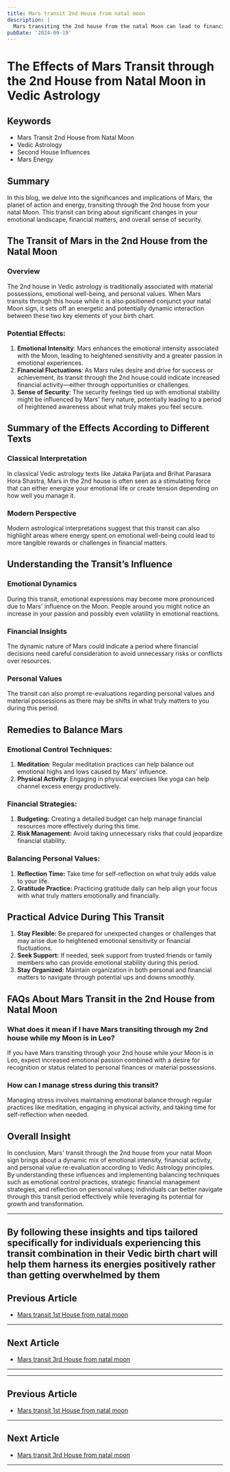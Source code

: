 ```yaml
---
title: Mars transit 2nd House from natal moon
description: |
  Mars transiting the 2nd house from the natal Moon can lead to financial losses, quarrels, and health issues, particularly related to the eyes and digestion. The individual may face accusations, suffer humiliation, and experience conflicts within the family, leading to mental distress.
pubDate: '2024-09-19'
---
```


# The Effects of Mars Transit through the 2nd House from Natal Moon in Vedic Astrology

## Keywords
- Mars Transit 2nd House from Natal Moon
- Vedic Astrology
- Second House Influences
- Mars Energy

## Summary
In this blog, we delve into the significances and implications of Mars, the planet of action and energy, transiting through the 2nd house from your natal Moon. This transit can bring about significant changes in your emotional landscape, financial matters, and overall sense of security.

## The Transit of Mars in the 2nd House from the Natal Moon

### Overview
The 2nd house in Vedic astrology is traditionally associated with material possessions, emotional well-being, and personal values. When Mars transits through this house while it is also positioned conjunct your natal Moon sign, it sets off an energetic and potentially dynamic interaction between these two key elements of your birth chart.

### Potential Effects:
1. **Emotional Intensity**: Mars enhances the emotional intensity associated with the Moon, leading to heightened sensitivity and a greater passion in emotional experiences.
2. **Financial Fluctuations**: As Mars rules desire and drive for success or achievement, its transit through the 2nd house could indicate increased financial activity—either through opportunities or challenges.
3. **Sense of Security**: The security feelings tied up with emotional stability might be influenced by Mars' fiery nature, potentially leading to a period of heightened awareness about what truly makes you feel secure.

## Summary of the Effects According to Different Texts

### Classical Interpretation
In classical Vedic astrology texts like Jataka Parijata and Brihat Parasara Hora Shastra, Mars in the 2nd house is often seen as a stimulating force that can either energize your emotional life or create tension depending on how well you manage it.

### Modern Perspective
Modern astrological interpretations suggest that this transit can also highlight areas where energy spent on emotional well-being could lead to more tangible rewards or challenges in financial matters.

## Understanding the Transit’s Influence

### Emotional Dynamics
During this transit, emotional expressions may become more pronounced due to Mars' influence on the Moon. People around you might notice an increase in your passion and possibly even volatility in emotional reactions.

### Financial Insights
The dynamic nature of Mars could indicate a period where financial decisions need careful consideration to avoid unnecessary risks or conflicts over resources.

### Personal Values
The transit can also prompt re-evaluations regarding personal values and material possessions as there may be shifts in what truly matters to you during this period.

## Remedies to Balance Mars

### Emotional Control Techniques:
1. **Meditation**: Regular meditation practices can help balance out emotional highs and lows caused by Mars' influence.
2. **Physical Activity**: Engaging in physical exercises like yoga can help channel excess energy productively.

### Financial Strategies:

1. **Budgeting:** Creating a detailed budget can help manage financial resources more effectively during this time.
2. **Risk Management:** Avoid taking unnecessary risks that could jeopardize financial stability.

### Balancing Personal Values:
1. **Reflection Time:** Take time for self-reflection on what truly adds value to your life.
2. **Gratitude Practice:** Practicing gratitude daily can help align your focus with what truly matters emotionally and financially.

## Practical Advice During This Transit

1. **Stay Flexible:** Be prepared for unexpected changes or challenges that may arise due to heightened emotional sensitivity or financial fluctuations.
2. **Seek Support:** If needed, seek support from trusted friends or family members who can provide emotional stability during this period.
3. **Stay Organized:** Maintain organization in both personal and financial matters to navigate through potential ups and downs smoothly.

## FAQs About Mars Transit in the 2nd House from Natal Moon

### What does it mean if I have Mars transiting through my 2nd house while my Moon is in Leo?
If you have Mars transiting through your 2nd house while your Moon is in Leo, expect increased emotional passion combined with a desire for recognition or status related to personal finances or material possessions.

### How can I manage stress during this transit?
Managing stress involves maintaining emotional balance through regular practices like meditation, engaging in physical activity, and taking time for self-reflection when needed.

## Overall Insight

In conclusion, Mars' transit through the 2nd house from your natal Moon sign brings about a dynamic mix of emotional intensity, financial activity, and personal value re-evaluation according to Vedic Astrology principles. By understanding these influences and implementing balancing techniques such as emotional control practices, strategic financial management strategies, and reflection on personal values; individuals can better navigate through this transit period effectively while leveraging its potential for growth and transformation.

---

By following these insights and tips tailored specifically for individuals experiencing this transit combination in their Vedic birth chart will help them harness its energies positively rather than getting overwhelmed by them
---

## Previous Article
- [Mars transit 1st House from natal moon](200301_Mars_transit_1st_House_from_natal_moon.md)

---

## Next Article
- [Mars transit 3rd House from natal moon](200303_Mars_transit_3rd_House_from_natal_moon.md)

---
---

## Previous Article
- [Mars transit 1st House from natal moon](200301_Mars_transit_1st_House_from_natal_moon.md)

---

## Next Article
- [Mars transit 3rd House from natal moon](200303_Mars_transit_3rd_House_from_natal_moon.md)

---
